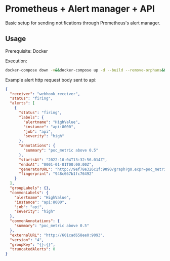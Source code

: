 # Prometheus + Alert manager + API

Basic setup for sending notifications through Prometheus's alert manager.

## Usage

Prerequisite: Docker

Execution:
```bash
docker-compose down -v&&docker-compose up -d --build --remove-orphans&&docker-compose logs -f api
```

Example alert http request body sent to api:
```json
{
  "receiver": "webhook_receiver",
  "status": "firing",
  "alerts": [
    {
      "status": "firing",
      "labels": {
        "alertname": "HighValue",
        "instance": "api:8000",
        "job": "api",
        "severity": "high"
      },
      "annotations": {
        "summary": "poc_metric above 0.5"
      },
      "startsAt": "2022-10-04T13:32:56.014Z",
      "endsAt": "0001-01-01T00:00:00Z",
      "generatorURL": "http://9ef78e326c1f:9090/graph?g0.expr=poc_metric+%3E+0.5&g0.tab=1",
      "fingerprint": "948c667b1fc76492"
    }
  ],
  "groupLabels": {},
  "commonLabels": {
    "alertname": "HighValue",
    "instance": "api:8000",
    "job": "api",
    "severity": "high"
  },
  "commonAnnotations": {
    "summary": "poc_metric above 0.5"
  },
  "externalURL": "http://601cad658ee0:9093",
  "version": "4",
  "groupKey": "{}:{}",
  "truncatedAlerts": 0
}
```



